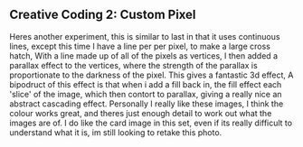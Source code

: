 ## Creative Coding 2: Custom Pixel

Heres another experiment, this is similar to last in that it uses continuous lines, except this time I have a line per per pixel, to make a large cross hatch, With a line made up of all of the pixels as vertices, I then added a parallax effect to the vertices, where the strength of the parallax is proportionate to the darkness of the pixel. This gives a fantastic 3d effect, A bipodruct of this effect is that when i add a fill back in, the fill effect each 'slice' of the image, which then contort to parallax, giving a really nice an abstract cascading effect. Personally I really like these images, I think the colour works great, and theres just enough detail to work out what the images are of. I do like the card image in this set, even if its really difficult to understand what it is, im still looking to retake this photo.
